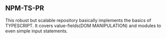 ##   NPM-TS-PR

This robust but scalable repository basically implements the basics of TYPESCRIPT. It covers value-fields(DOM MANIPULATION) and modules to even simple input statements.
